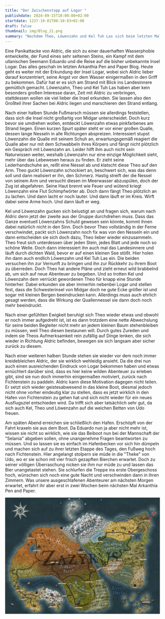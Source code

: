 ```yaml
---
title: "Der Zwischenstopp auf Logar "
publishdate: 2024-09-15T10:00:00+02:00
startdate: 1237-10-01T00:10:03+02:00
draft: false
thumbnail: img/Blog_21.png
summary: "Nachdem Theo, Löwenzahn und Kel Tuh Las sich beim letzten Mal dazu entschieden haben, Aldric noch auf die nächste Insel zu schleppen, erkunden sie diese heute auch zu dritt. Dabei macht Löwenzahn einen interessanten Fund. Worum es sich dabei handelt, erfahrt ihr hier:"
---
```


 Eine Panikattacke von Aldric, die sich zu einer dauerhaften Wasserphobie entwickelte, der Fund eines sehr seltenen Steins, ein Kampf mit dem ullanischen Seemann Eduardo und die Reise auf die bisher unbekannte Insel Logar. Das alles geschah im letzten Arkanthia Pen and Paper Blog. Heute geht es weiter mit der Erkundung der Insel Logar, wobei sich Aldric lieber darauf konzentriert, seine Angst vor dem Wasser einigermaßen in den Griff zu bekommen. Dafür hat er es sich am Strand mit Blick ins Landesinnere gemütlich gemacht. Löwenzahn, Theo und Kel Tuh Las haben aber kein besonders großen Interesse daran, Zeit mit Aldric zu verbringen, stattdessen wollen sie viel lieber die Insel erkunden. Sie lassen also den Großteil ihrer Sachen bei Aldric liegen und marschieren den Strand entlang.

Nach einer halben Stunde Fußmarsch müssen sie allerdings feststellen, dass sich die Insel nicht großartig von Midgar unterscheidet. Doch kurz bevor sie umdrehen wollen, entdeckt Löwenzahn etwas pinkfarbenes am Strand liegen. Einen kurzen Spurt später steht er vor einer großen Qualle, dessen lange Nesseln in alle Richtungen abspreizen. Interessiert stupst Löwenzahn die Qualle mit seinem Schuh an, erwartungsgemäß reagiert die Qualle aber nur mit dem Schwabbeln ihres Körpers und fängt nicht plötzlich ein Gespräch mit Löwenzahn an. Leider hilft ihm auch nicht sein Naturwissen weiter, weshalb Löwenzahn nur eine einzige Möglichkeit sieht, mehr über das Lebewesen heraus zu finden. Er zieht seine Lederhandschuhe an, reißt eine Nessel ab und klatscht diese Theo auf den Arm. Theo guckt Löwenzahn schockiert an, beschwert sich, was das denn soll und dann realisiert er ihn, den Schmerz. Hastig streift der die Nessel von seinem Arm und versucht diesen im Meerwasser abzuspülen, doch der Zug ist abgefahren. Seine Haut brennt wie Feuer und wütend kriegt Löwenzahn eine Flut Schimpfwörter ab. Doch dann fängt Theo plötzlich an zu lachen. Und dann lacht er noch lauter. Und dann läuft er im Kreis. Wirft dabei seine Arme hoch. Und dann läuft er weg.

Kel und Löwenzahn gucken sich belustigt an und fragen sich, warum nach Aldric denn jetzt der zweite aus der Gruppe durchdrehen muss. Dass das Ganze eventuell Löwenzahns Schuld gewesen sein könnte, kommt ihnen dabei natürlich nicht in den Sinn. Doch bevor Theo vollständig in der Ferne verschwindet, packt sich Löwenzahn noch fix was von den Nesseln ein und dann entscheiden sie sich doch dazu, Theo lieber wieder einzusammeln. Theo freut sich unterdessen über jeden Stein, jedes Blatt und jede noch so schöne Welle. Doch dann interessiert ihn auch mal das Landesinnere und läuft durch dichten Wald, bevor er auf einen kleinen See stößt. Hier holen ihn dann auch endlich Löwenzahn und Kel Tuh Las ein. Die beiden versuchen ihn zur Vernunft zu bringen und ihn zur Rückkehr zu ihrem Boot zu überreden. Doch Theo hat andere Pläne und zieht erneut wild brabbelnd ab, um sich auf neue Abenteuer zu begeben. Und so trotten Kel und Löwenzahn dem verrückt gewordenen Theo für knapp eine Stunde hinterher. Dabei erkunden sie aber immerhin nebenbei Logar und stellen fest, dass die Schwesterinsel von Midgar doch ne gute Ecke größer ist und sogar mit kleinen Bergen beeindrucken kann. Allerdings muss auch ehrlich gesagt werden, dass die Wirkung der Quallennessel sie dann doch noch mehr beeindruckt.

Nach einer gefühlten Ewigkeit beruhigt sich Theo wieder etwas und obwohl er noch immer aufgedreht ist, ist es dann trotzdem eine nette Abwechslung für seine beiden Begleiter nicht mehr an jedem kleinen Baum stehenbleiben zu müssen, weil Theo diesen bestaunen will. Durch gutes Zureden und indem sie Theos Aufmerksamkeit rein zufällig auf Dinge lenken, die sich wieder in Richtung Aldric befinden, bewegen sie sich langsam aber sicher zurück zu diesem. 

Nach einer weiteren halben Stunde stehen sie wieder vor dem noch immer kreidebleichen Aldric, der sie wirklich wehleidig ansieht. Da die drei nun auch einen ausreichenden Eindruck von Logar bekommen haben und etwas ernüchtert darüber sind, dass es hier keine wilden Abenteuer zu erleben gibt, sind sie nun doch immerhin einigermaßen motiviert, zurück nach Fichtenstein zu paddeln. Aldric kann diese Motivation dagegen nicht teilen. Er setzt sich wieder geistesabwesend in das kleine Boot, diesmal jedoch nicht ohne vorher eindeutig klar zu stellen, dass es jetzt wirklich in den Hafen von Fichtenstein zu gehen hat und sich nicht wieder für ein neues Ausflugsziel entschieden wird. Da trifft sich aber tatsächlich sehr gut, da sich auch Kel, Theo und Löwenzahn auf die weichen Betten von Udo freuen. 

Am späten Abend erreichen sie schließlich den Hafen. Erschöpft von der Fahrt kraxeln sie aus dem Boot. Da Eduardo nun ja aber nicht mehr ist, wissen sie nicht so wirklich, wie sie das Beiboot nun bei der Mannschaft der "Selania" abgeben sollen, ohne unangenehme Fragen beantworten zu müssen. Und so lassen sie es einfach im Hafenbecken vor sich hin dümpeln und machen sich auf zu ihrer letzten Etappe des Tages, den Fußweg hoch nach Fichtenstein. Hier angelangt stolpern sie müde in die "Theke" von Udo, wo er sie schon mit vier frisch gezapften Bierchen erwartet. Doch zu seiner völligen Überraschung nicken sie ihm nur müde zu und lassen das Bier unangetastet stehen. Sie schlurfen die Treppe ins erste Obergeschoss hoch, wünschen sich noch eine gute Nacht und verschwinden dann in ihren Zimmern. Was unsere ausgeschlafenen Abenteurer am nächsten Morgen erwartet, erfahrt ihr aber erst in zwei Wochen beim nächsten Mal Arkanthia Pen and Paper.

<div class="center">
  <img class="img-fluid" title="Weltkarte Arkanthia" alt="Weltkarte Arkanthia." src="./img/Arkanthia_Full_Map_Logar_to_Fichtenstein.jpg" />
</div>


